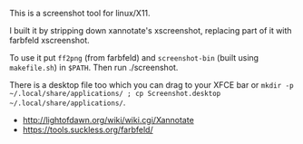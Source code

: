 This is a screenshot tool for linux/X11.

I built it by stripping down xannotate's xscreenshot, replacing part of it with farbfeld xscreenshot.

To use it put `ff2png` (from farbfeld) and `screenshot-bin` (built using `makefile.sh`) in `$PATH`. Then run ./screenshot.

There is a desktop file too which you can drag to your XFCE bar or `mkdir -p ~/.local/share/applications/ ; cp Screenshot.desktop ~/.local/share/applications/`.

* http://lightofdawn.org/wiki/wiki.cgi/Xannotate
* https://tools.suckless.org/farbfeld/
